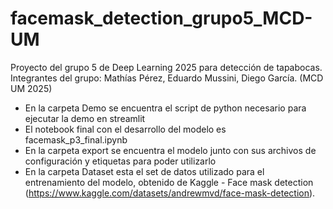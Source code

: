 # facemask_detection_grupo5_MCD-UM
Proyecto del grupo 5 de Deep Learning 2025 para detección de tapabocas. Integrantes del grupo: Mathías Pérez, Eduardo Mussini, Diego García. (MCD UM 2025)

- En la carpeta Demo se encuentra el script de python necesario para ejecutar la demo en streamlit
- El notebook final con el desarrollo del modelo es facemask_p3_final.ipynb
- En la carpeta export se encuentra el modelo junto con sus archivos de configuración y etiquetas para poder utilizarlo
- En la carpeta Dataset esta el set de datos utilizado para el entrenamiento del modelo, obtenido de Kaggle - Face mask detection (https://www.kaggle.com/datasets/andrewmvd/face-mask-detection).
